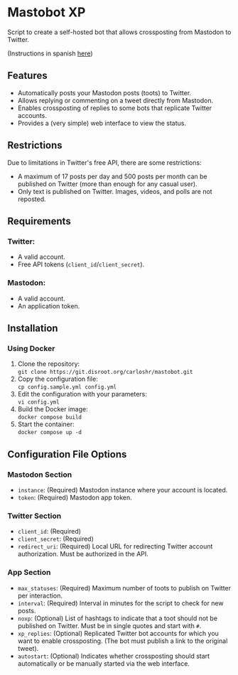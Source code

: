 # Mastobot XP

Script to create a self-hosted bot that allows crossposting from Mastodon to Twitter.

(Instructions in spanish [here](README.es.md))

## Features

- Automatically posts your Mastodon posts (toots) to Twitter.
- Allows replying or commenting on a tweet directly from Mastodon.
- Enables crossposting of replies to some bots that replicate Twitter accounts.
- Provides a (very simple) web interface to view the status.

## Restrictions

Due to limitations in Twitter's free API, there are some restrictions:

- A maximum of 17 posts per day and 500 posts per month can be published on Twitter (more than enough for any casual user).
- Only text is published on Twitter. Images, videos, and polls are not reposted.

## Requirements

### Twitter:
- A valid account.
- Free API tokens (`client_id`/`client_secret`).

### Mastodon:
- A valid account.
- An application token.

## Installation

### Using Docker

1. Clone the repository:  
   `git clone https://git.disroot.org/carloshr/mastobot.git`  
2. Copy the configuration file:  
   `cp config.sample.yml config.yml`  
3. Edit the configuration with your parameters:  
   `vi config.yml`  
4. Build the Docker image:  
   `docker compose build`  
5. Start the container:  
   `docker compose up -d`  

## Configuration File Options

### Mastodon Section

- `instance`: (Required) Mastodon instance where your account is located.
- `token`: (Required) Mastodon app token.

### Twitter Section

- `client_id`: (Required)
- `client_secret`: (Required)
- `redirect_uri`: (Required) Local URL for redirecting Twitter account authorization. Must be authorized in the API.

### App Section

- `max_statuses`: (Required) Maximum number of toots to publish on Twitter per interaction.
- `interval`: (Required) Interval in minutes for the script to check for new posts.
- `noxp`: (Optional) List of hashtags to indicate that a toot should not be published on Twitter. Must be in single quotes and start with `#`.
- `xp_replies`: (Optional) Replicated Twitter bot accounts for which you want to enable crossposting. (The bot must publish a link to the original tweet).
- `autostart`: (Optional) Indicates whether crossposting should start automatically or be manually started via the web interface.